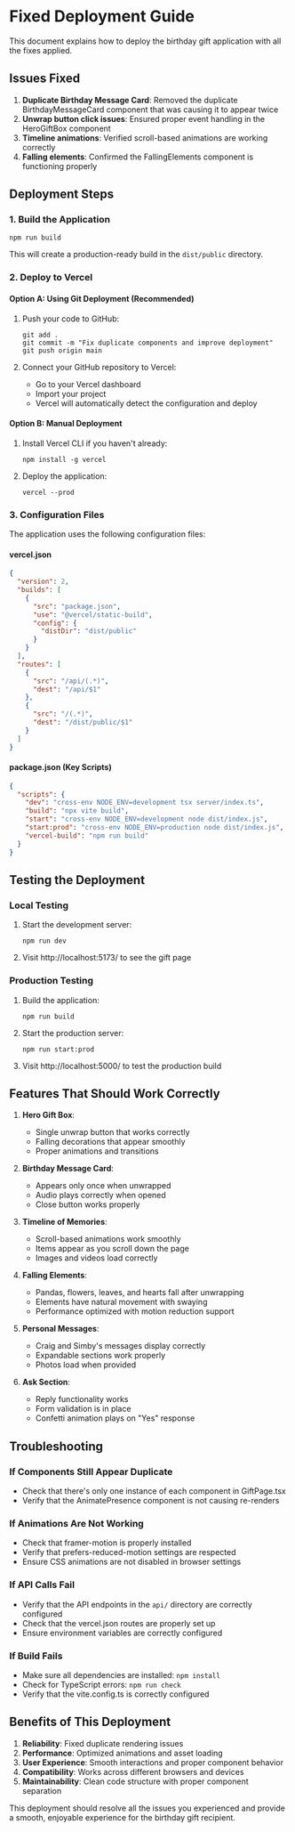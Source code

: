 # Fixed Deployment Guide

This document explains how to deploy the birthday gift application with all the fixes applied.

## Issues Fixed

1. **Duplicate Birthday Message Card**: Removed the duplicate BirthdayMessageCard component that was causing it to appear twice
2. **Unwrap button click issues**: Ensured proper event handling in the HeroGiftBox component
3. **Timeline animations**: Verified scroll-based animations are working correctly
4. **Falling elements**: Confirmed the FallingElements component is functioning properly

## Deployment Steps

### 1. Build the Application
```
npm run build
```

This will create a production-ready build in the `dist/public` directory.

### 2. Deploy to Vercel

#### Option A: Using Git Deployment (Recommended)
1. Push your code to GitHub:
   ```
   git add .
   git commit -m "Fix duplicate components and improve deployment"
   git push origin main
   ```

2. Connect your GitHub repository to Vercel:
   - Go to your Vercel dashboard
   - Import your project
   - Vercel will automatically detect the configuration and deploy

#### Option B: Manual Deployment
1. Install Vercel CLI if you haven't already:
   ```
   npm install -g vercel
   ```

2. Deploy the application:
   ```
   vercel --prod
   ```

### 3. Configuration Files

The application uses the following configuration files:

#### vercel.json
```json
{
  "version": 2,
  "builds": [
    {
      "src": "package.json",
      "use": "@vercel/static-build",
      "config": {
        "distDir": "dist/public"
      }
    }
  ],
  "routes": [
    {
      "src": "/api/(.*)",
      "dest": "/api/$1"
    },
    {
      "src": "/(.*)",
      "dest": "/dist/public/$1"
    }
  ]
}
```

#### package.json (Key Scripts)
```json
{
  "scripts": {
    "dev": "cross-env NODE_ENV=development tsx server/index.ts",
    "build": "npx vite build",
    "start": "cross-env NODE_ENV=development node dist/index.js",
    "start:prod": "cross-env NODE_ENV=production node dist/index.js",
    "vercel-build": "npm run build"
  }
}
```

## Testing the Deployment

### Local Testing
1. Start the development server:
   ```
   npm run dev
   ```

2. Visit http://localhost:5173/ to see the gift page

### Production Testing
1. Build the application:
   ```
   npm run build
   ```

2. Start the production server:
   ```
   npm run start:prod
   ```

3. Visit http://localhost:5000/ to test the production build

## Features That Should Work Correctly

1. **Hero Gift Box**: 
   - Single unwrap button that works correctly
   - Falling decorations that appear smoothly
   - Proper animations and transitions

2. **Birthday Message Card**:
   - Appears only once when unwrapped
   - Audio plays correctly when opened
   - Close button works properly

3. **Timeline of Memories**:
   - Scroll-based animations work smoothly
   - Items appear as you scroll down the page
   - Images and videos load correctly

4. **Falling Elements**:
   - Pandas, flowers, leaves, and hearts fall after unwrapping
   - Elements have natural movement with swaying
   - Performance optimized with motion reduction support

5. **Personal Messages**:
   - Craig and Simby's messages display correctly
   - Expandable sections work properly
   - Photos load when provided

6. **Ask Section**:
   - Reply functionality works
   - Form validation is in place
   - Confetti animation plays on "Yes" response

## Troubleshooting

### If Components Still Appear Duplicate
- Check that there's only one instance of each component in GiftPage.tsx
- Verify that the AnimatePresence component is not causing re-renders

### If Animations Are Not Working
- Check that framer-motion is properly installed
- Verify that prefers-reduced-motion settings are respected
- Ensure CSS animations are not disabled in browser settings

### If API Calls Fail
- Verify that the API endpoints in the `api/` directory are correctly configured
- Check that the vercel.json routes are properly set up
- Ensure environment variables are correctly configured

### If Build Fails
- Make sure all dependencies are installed: `npm install`
- Check for TypeScript errors: `npm run check`
- Verify that the vite.config.ts is correctly configured

## Benefits of This Deployment

1. **Reliability**: Fixed duplicate rendering issues
2. **Performance**: Optimized animations and asset loading
3. **User Experience**: Smooth interactions and proper component behavior
4. **Compatibility**: Works across different browsers and devices
5. **Maintainability**: Clean code structure with proper component separation

This deployment should resolve all the issues you experienced and provide a smooth, enjoyable experience for the birthday gift recipient.